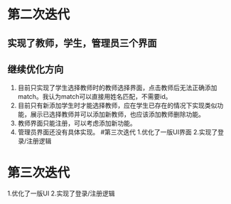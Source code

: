 # 第二次迭代
## 实现了教师，学生，管理员三个界面
## 继续优化方向
1. 目前只实现了学生选择教师时的教师选择界面，点击教师后无法正确添加match。我认为match可以直接用姓名匹配，不需要id。
2. 目前只有新添加学生时才能选择教师，应在学生已存在的情况下实现类似功能，展示已选择教师并可以添加新教师，也应该添加教师删除功能。
3. 教师界面只能注册，可以考虑添加新功能。
4. 管理员界面还没有具体实现。
#第三次迭代
1.优化了一版UI界面
2.实现了登录/注册逻辑
# 第三次迭代
1.优化了一版UI
2.实现了登录/注册逻辑
